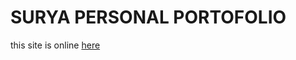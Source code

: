 # SURYA PERSONAL PORTOFOLIO

this site is online [here](https://gedesurya125.github.io/Portofolio-Surya/)
